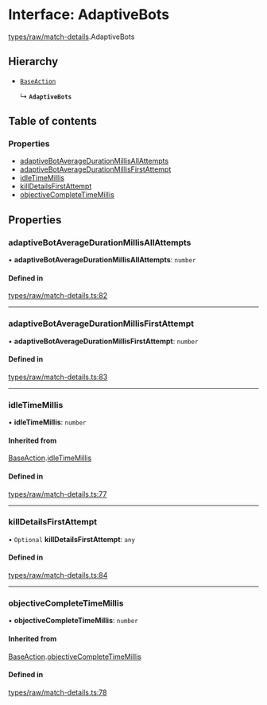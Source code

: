 # Interface: AdaptiveBots

[types/raw/match-details](../modules/types_raw_match_details.md).AdaptiveBots

## Hierarchy

- [`BaseAction`](types_raw_match_details.BaseAction.md)

  ↳ **`AdaptiveBots`**

## Table of contents

### Properties

- [adaptiveBotAverageDurationMillisAllAttempts](types_raw_match_details.AdaptiveBots.md#adaptivebotaveragedurationmillisallattempts)
- [adaptiveBotAverageDurationMillisFirstAttempt](types_raw_match_details.AdaptiveBots.md#adaptivebotaveragedurationmillisfirstattempt)
- [idleTimeMillis](types_raw_match_details.AdaptiveBots.md#idletimemillis)
- [killDetailsFirstAttempt](types_raw_match_details.AdaptiveBots.md#killdetailsfirstattempt)
- [objectiveCompleteTimeMillis](types_raw_match_details.AdaptiveBots.md#objectivecompletetimemillis)

## Properties

### adaptiveBotAverageDurationMillisAllAttempts

• **adaptiveBotAverageDurationMillisAllAttempts**: `number`

#### Defined in

[types/raw/match-details.ts:82](https://github.com/jameslinimk/unofficial-valorant-api/blob/e0f8f42/package/src/types/raw/match-details.ts#L82)

___

### adaptiveBotAverageDurationMillisFirstAttempt

• **adaptiveBotAverageDurationMillisFirstAttempt**: `number`

#### Defined in

[types/raw/match-details.ts:83](https://github.com/jameslinimk/unofficial-valorant-api/blob/e0f8f42/package/src/types/raw/match-details.ts#L83)

___

### idleTimeMillis

• **idleTimeMillis**: `number`

#### Inherited from

[BaseAction](types_raw_match_details.BaseAction.md).[idleTimeMillis](types_raw_match_details.BaseAction.md#idletimemillis)

#### Defined in

[types/raw/match-details.ts:77](https://github.com/jameslinimk/unofficial-valorant-api/blob/e0f8f42/package/src/types/raw/match-details.ts#L77)

___

### killDetailsFirstAttempt

• `Optional` **killDetailsFirstAttempt**: `any`

#### Defined in

[types/raw/match-details.ts:84](https://github.com/jameslinimk/unofficial-valorant-api/blob/e0f8f42/package/src/types/raw/match-details.ts#L84)

___

### objectiveCompleteTimeMillis

• **objectiveCompleteTimeMillis**: `number`

#### Inherited from

[BaseAction](types_raw_match_details.BaseAction.md).[objectiveCompleteTimeMillis](types_raw_match_details.BaseAction.md#objectivecompletetimemillis)

#### Defined in

[types/raw/match-details.ts:78](https://github.com/jameslinimk/unofficial-valorant-api/blob/e0f8f42/package/src/types/raw/match-details.ts#L78)
